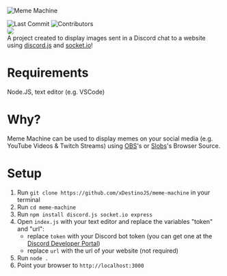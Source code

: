 ![Meme Machine](https://user-images.githubusercontent.com/39455804/111539053-be5ec900-876d-11eb-8089-51066504c854.png)

![Last Commit](https://img.shields.io/github/last-commit/xDestinoJS/meme-machine?style=for-the-badge)
![Contributors](https://img.shields.io/github/contributors/xDestinoJS/meme-machine?color=%231E90ff&style=for-the-badge)
<br><img src="https://i.imgur.com/G8v8KQC.gif" style="border-radius:5px;"><br>
A project created to display images sent in a Discord chat to a website using [discord.js](https://discord.js.org) and [socket.io](https://socket.io)!

# Requirements
Node.JS, text editor (e.g. VSCode)

# Why?
Meme Machine can be used to display memes on your social media (e.g. YouTube Videos & Twitch Streams) using [OBS](https://obsproject.com/)'s or [Slobs](https://streamlabs.com/)'s Browser Source.

# Setup
1. Run `git clone https://github.com/xDestinoJS/meme-machine` in your terminal
2. Run `cd meme-machine`
3. Run `npm install discord.js socket.io express`
4. Open `index.js` with your text editor and replace the variables "token" and "url":
    - replace `token` with your Discord bot token (you can get one at the [Discord Developer Portal](https://discord.com/developers))
    - replace `url` with the url of your website (not required)
5. Run `node .` 
6. Point your browser to `http://localhost:3000`

